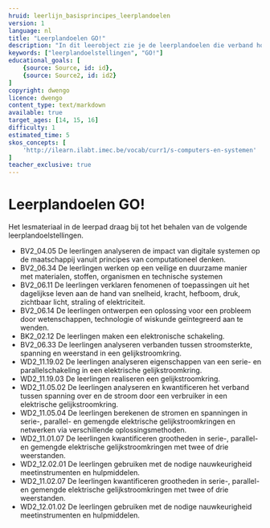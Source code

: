 ```yaml
---
hruid: leerlijn_basisprincipes_leerplandoelen
version: 1
language: nl
title: "Leerplandoelen GO!"
description: "In dit leerobject zie je de leerplandoelen die verband houden met het materiaal uit dit leerpad."
keywords: ["leerplandoelstellingen", "GO!"]
educational_goals: [
    {source: Source, id: id}, 
    {source: Source2, id: id2}
]
copyright: dwengo
licence: dwengo
content_type: text/markdown
available: true
target_ages: [14, 15, 16]
difficulty: 1
estimated_time: 5
skos_concepts: [
    'http://ilearn.ilabt.imec.be/vocab/curr1/s-computers-en-systemen'
]
teacher_exclusive: true
---
```


# Leerplandoelen GO!

Het lesmateriaal in de leerpad draag bij tot het behalen van de volgende leerplandoelstellingen.

<ul class="dwengo_content leerplandoelen">
    <li>BV2_04.05 De leerlingen analyseren de impact van digitale systemen op de maatschappij vanuit principes van computationeel denken.</li>
    <li>BV2_06.34 De leerlingen werken op een veilige en duurzame manier met materialen, stoffen, organismen en technische systemen </li>
    <li>BV2_06.11 De leerlingen verklaren fenomenen of toepassingen uit het dagelijkse leven aan de hand van snelheid, kracht, hefboom, druk, zichtbaar licht, straling of elektriciteit.</li>
    <li>BV2_06.14 De leerlingen ontwerpen een oplossing voor een probleem door wetenschappen, technologie of wiskunde geïntegreerd aan te wenden.</li>
    <li>BK2_02.12 De leerlingen maken een elektronische schakeling.</li>
    <li>BV2_06.33  De leerlingen analyseren verbanden tussen stroomsterkte, spanning en weerstand in een gelijkstroomkring.</li>
    <li>WD2_11.19.02 De leerlingen analyseren eigenschappen van een serie- en parallelschakeling in een elektrische gelijkstroomkring. </li>
    <li>WD2_11.19.03 De leerlingen realiseren een gelijkstroomkring. </li>
    <li>WD2_11.05.02 De leerlingen analyseren en kwantificeren het verband tussen spanning over en de stroom door een verbruiker in een elektrische gelijkstroomkring. </li>
    <li>WD2_11.05.04  De leerlingen berekenen de stromen en spanningen in serie-, parallel- en gemengde elektrische gelijkstroomkringen en netwerken via verschillende oplossingsmethoden. </li>
    <li>WD2_11.01.07 De leerlingen kwantificeren grootheden in serie-, parallel- en gemengde elektrische gelijkstroomkringen met twee of drie weerstanden.</li>
    <li>WD2_12.02.01 De leerlingen gebruiken met de nodige nauwkeurigheid meetinstrumenten en hulpmiddelen.</li>
    <li>WD2_11.02.07 De leerlingen kwantificeren grootheden in serie-, parallel- en gemengde elektrische gelijkstroomkringen met twee of drie weerstanden.</li>
    <li>WD2_12.01.02 De leerlingen gebruiken met de nodige nauwkeurigheid meetinstrumenten en hulpmiddelen. </li>
</ul>

